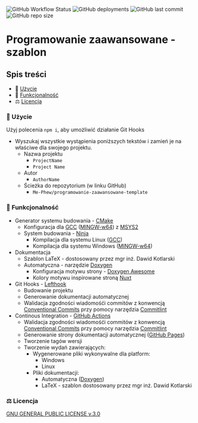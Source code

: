 ![GitHub Workflow Status](https://img.shields.io/github/actions/workflow/status/Me-Phew/programowanie-zaawansowane-template/ci.yaml?logo=bilibili&style=for-the-badge) ![GitHub deployments](https://img.shields.io/github/deployments/Me-Phew/programowanie-zaawansowane-template/github-pages?label=Doxygen%20Documentaion&logo=bilibili&style=for-the-badge) ![GitHub last commit](https://img.shields.io/github/last-commit/Me-Phew/programowanie-zaawansowane-template?color=8bd5ca&logo=starship&style=for-the-badge) ![GitHub repo size](https://img.shields.io/github/repo-size/Me-Phew/programowanie-zaawansowane-template?logo=github&style=for-the-badge)

# Programowanie zaawansowane - szablon

## Spis treści

- 🚀 [Użycie](#usage)
- 🧩 [Funkcjonalność](#features)
- ⚖️ [Licencja](#license)

### <a name="usage">🚀 Użycie</a>

Użyj polecenia `npm i`, aby umożliwić działanie Git Hooks

- Wyszukaj wszystkie wystąpienia poniższych tekstów i zamień je na właściwe dla swojego projektu.
  - Nazwa projektu
    - `ProjectName`
    - `Project Name`
  - Autor
    - `AuthorName`
  - Ścieżka do repozytorium (w linku GitHub)
    - `Me-Phew/programowanie-zaawansowane-template`

### <a name="features">🧩 Funkcjonalność</a>

- Generator systemu budowania - [CMake](https://cmake.org/)
  - Konfiguracja dla [GCC](https://gcc.gnu.org/) ([MINGW-w64](https://www.mingw-w64.org/)) z [MSYS2](https://www.msys2.org/)
  - System budowania - [Ninja](https://ninja-build.org/)
    - Kompilacja dla systemu Linux ([GCC](https://gcc.gnu.org/))
    - Kompilacja dla systemu Windows ([MINGW-w64](https://www.mingw-w64.org/))
- Dokumentacja
  - Szablon LaTeX - dostosowany przez mgr inż. Dawid Kotlarski
  - Automatyczna - narzędzie [Doxygen](https://www.doxygen.nl/)
    - Konfiguracja motywu strony - [Doxygen Awesome](https://github.com/jothepro/doxygen-awesome-css)
    - Kolory motywu inspirowane stroną [Nuxt](https://nuxt.com/)
- Git Hooks - [Lefthook](https://github.com/evilmartians/lefthook)
  - Budowanie projektu
  - Generowanie dokumentacji automatycznej
  - Walidacja zgodności wiadomośći commitów z konwencją [Conventional Commits](https://www.conventionalcommits.org/en/v1.0.0/) przy pomocy narzędzia [Commitlint](https://commitlint.js.org/)
- Continous Integration - [GitHub Actions](https://docs.github.com/en/actions)
  - Walidacja zgodności wiadomośći commitów z konwencją [Conventional Commits](https://www.conventionalcommits.org/en/v1.0.0/) przy pomocy narzędzia [Commitlint](https://commitlint.js.org/)
  - Generowanie strony dokumentacji automatycznej ([GitHub Pages](https://pages.github.com/))
  - Tworzenie tagów wersji
  - Tworzenie wydań zawierających:
    - Wygenerowane pliki wykonywalne dla platform:
      - Windows
      - Linux
    - Pliki dokumentacji:
      - Automatyczna ([Doxygen](https://www.doxygen.nl/))
      - LaTeX - szablon dostosowany przez mgr inż. Dawid Kotlarski

### <a name="license">⚖️ Licencja</a>

[GNU GENERAL PUBLIC LICENSE v.3.0](./LICENSE)
